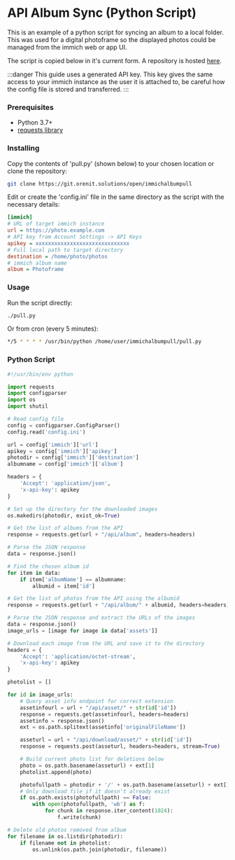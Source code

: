 # API Album Sync (Python Script)

This is an example of a python script for syncing an album to a local folder. This was used for a digital photoframe so the displayed photos could be managed from the immich web or app UI.

The script is copied below in it's current form. A repository is hosted [here](https://git.orenit.solutions/open/immichalbumpull).

:::danger
This guide uses a generated API key. This key gives the same access to your immich instance as the user it is attached to, be careful how the config file is stored and transferred.
:::

### Prerequisites

- Python 3.7+
- [requests library](https://pypi.org/project/requests/)

### Installing

Copy the contents of 'pull.py' (shown below) to your chosen location or clone the repository:

```bash
git clone https://git.orenit.solutions/open/immichalbumpull
```

Edit or create the 'config.ini' file in the same directory as the script with the necessary details:

```ini title='config.ini'
[immich]
# URL of target immich instance
url = https://photo.example.com
# API key from Account Settings -> API Keys
apikey = xxxxxxxxxxxxxxxxxxxxxxxxxxxxxx
# Full local path to target directory
destination = /home/photo/photos
# immich album name
album = Photoframe
```

### Usage

Run the script directly:

```bash
./pull.py
```

Or from cron (every 5 minutes):

```bash
*/5 * * * * /usr/bin/python /home/user/immichalbumpull/pull.py
```

### Python Script

```python title='pull.py'
#!/usr/bin/env python

import requests
import configparser
import os
import shutil

# Read config file
config = configparser.ConfigParser()
config.read('config.ini')

url = config['immich']['url']
apikey = config['immich']['apikey']
photodir = config['immich']['destination']
albumname = config['immich']['album']

headers = {
    'Accept': 'application/json',
    'x-api-key': apikey
}

# Set up the directory for the downloaded images
os.makedirs(photodir, exist_ok=True)

# Get the list of albums from the API
response = requests.get(url + "/api/album", headers=headers)

# Parse the JSON response
data = response.json()

# Find the chosen album id
for item in data:
    if item['albumName'] == albumname:
        albumid = item['id']

# Get the list of photos from the API using the albumid
response = requests.get(url + "/api/album/" + albumid, headers=headers)

# Parse the JSON response and extract the URLs of the images
data = response.json()
image_urls = [image for image in data['assets']]

# Download each image from the URL and save it to the directory
headers = {
    'Accept': 'application/octet-stream',
    'x-api-key': apikey
}

photolist = []

for id in image_urls:
    # Query asset info endpoint for correct extension
    assetinfourl = url + "/api/asset/" + str(id['id'])
    response = requests.get(assetinfourl, headers=headers)
    assetinfo = response.json()
    ext = os.path.splitext(assetinfo['originalFileName'])

    asseturl = url + "/api/download/asset/" + str(id['id'])
    response = requests.post(asseturl, headers=headers, stream=True)

    # Build current photo list for deletions below
    photo = os.path.basename(asseturl) + ext[1]
    photolist.append(photo)

    photofullpath = photodir + '/' + os.path.basename(asseturl) + ext[1]
    # Only download file if it doesn't already exist
    if os.path.exists(photofullpath) == False:
        with open(photofullpath, 'wb') as f:
            for chunk in response.iter_content(1024):
                f.write(chunk)

# Delete old photos removed from album
for filename in os.listdir(photodir):
    if filename not in photolist:
        os.unlink(os.path.join(photodir, filename))
```
